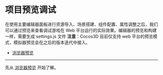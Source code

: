 # 项目预览调试

在使用主要编辑器面板进行资源导入、场景搭建、组件配置、属性调整之后，我们可以通过预览来查看调试游戏在 Web 平台运行的实际效果。编辑器的预览和构建一样，需要生成 settings.js 文件
**注意**：Cocos3D 目前仅支持 web 平台的预览模式，模拟器预览会在之后的版本迭代中接入。

- [浏览器预览](browser.md)

<hr>

先从 [浏览器预览](browser.md) 开始了解。